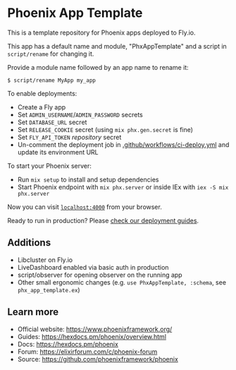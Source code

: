 # Phoenix App Template

This is a template repository for Phoenix apps deployed to Fly.io.

This app has a default name and module, "PhxAppTemplate" and a script in
`script/rename` for changing it.

Provide a module name followed by an app name to rename it:

```shell
$ script/rename MyApp my_app
```

To enable deployments:

- Create a Fly app
- Set `ADMIN_USERNAME`/`ADMIN_PASSWORD` secrets
- Set `DATABASE_URL` secret
- Set `RELEASE_COOKIE` secret (using `mix phx.gen.secret` is fine)
- Set `FLY_API_TOKEN` _repository_ secret
- Un-comment the deployment job in
  [.github/workflows/ci-deploy.yml](.github/workflows/ci-deploy.yml) and update
  its environment URL

To start your Phoenix server:

- Run `mix setup` to install and setup dependencies
- Start Phoenix endpoint with `mix phx.server` or inside IEx with `iex -S mix
phx.server`

Now you can visit [`localhost:4000`](http://localhost:4000) from your browser.

Ready to run in production? Please [check our deployment
guides](https://hexdocs.pm/phoenix/deployment.html).

## Additions

- Libcluster on Fly.io
- LiveDashboard enabled via basic auth in production
- script/observer for opening observer on the running app
- Other small ergonomic changes (e.g. `use PhxAppTemplate, :schema`, see
  `phx_app_template.ex`)

## Learn more

- Official website: https://www.phoenixframework.org/
- Guides: https://hexdocs.pm/phoenix/overview.html
- Docs: https://hexdocs.pm/phoenix
- Forum: https://elixirforum.com/c/phoenix-forum
- Source: https://github.com/phoenixframework/phoenix
